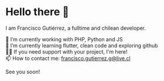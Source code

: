 # Hello there 👋


I am Francisco Gutiérrez, a fulltime and chilean developer.


🔭 I’m currently working with PHP, Python and JS
<br>🌱 I’m currently learning flutter, clean code and exploring github
<br>💪🏻 If you need support with your project, I'm here!
<br>📫 How to contact me: francisco.gutierrez.g@live.cl


See you soon!



